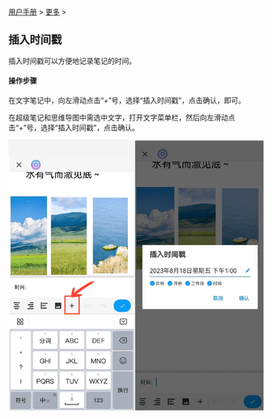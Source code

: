 [用户手册](/dragonnest/drawnote/manual) > [更多](/dragonnest/drawnote/manual/more) >

插入时间戳
---
插入时间戳可以方便地记录笔记的时间。

#### 操作步骤
在文字笔记中，向左滑动点击“+”号，选择“插入时间戳”，点击确认，即可。

在超级笔记和思维导图中需选中文字，打开文字菜单栏，然后向左滑动点击“+”号，选择“插入时间戳”，点击确认。

![](imgs/insert_timestamp.png)
